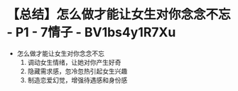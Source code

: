 # 【总结】怎么做才能让女生对你念念不忘 - P1 - 7情子 - BV1bs4y1R7Xu

-   怎么做才能让女生对你念念不忘
    1.  调动女生情绪，让她对你产生好奇
    2.  隐藏需求感，忽冷忽热引起女生兴趣
    3.  制造恋爱幻觉，增强待遇感和身份感